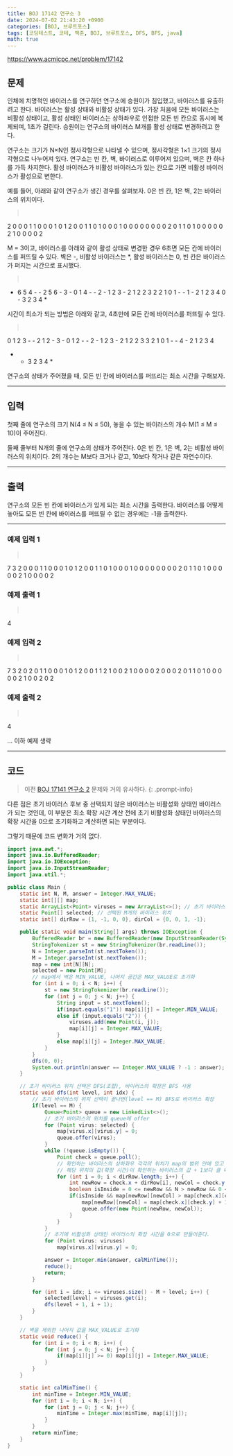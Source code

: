 ```yaml
---
title: BOJ 17142 연구소 3
date: 2024-07-02 21:43:20 +0900
categories: [BOJ, 브루트포스]
tags: [코딩테스트, 코테, 백준, BOJ, 브루트포스, DFS, BFS, java]
math: true
---
```


<https://www.acmicpc.net/problem/17142>

## 문제
인체에 치명적인 바이러스를 연구하던 연구소에 승원이가 침입했고, 바이러스를 유출하려고 한다. 바이러스는 활성 상태와 비활성 상태가 있다. 가장 처음에 모든 바이러스는 비활성 상태이고, 활성 상태인 바이러스는 상하좌우로 인접한 모든 빈 칸으로 동시에 복제되며, 1초가 걸린다. 승원이는 연구소의 바이러스 M개를 활성 상태로 변경하려고 한다.

연구소는 크기가 N×N인 정사각형으로 나타낼 수 있으며, 정사각형은 1×1 크기의 정사각형으로 나누어져 있다. 연구소는 빈 칸, 벽, 바이러스로 이루어져 있으며, 벽은 칸 하나를 가득 차지한다. 활성 바이러스가 비활성 바이러스가 있는 칸으로 가면 비활성 바이러스가 활성으로 변한다.

예를 들어, 아래와 같이 연구소가 생긴 경우를 살펴보자. 0은 빈 칸, 1은 벽, 2는 바이러스의 위치이다.

> <pre>
2 0 0 0 1 1 0
0 0 1 0 1 2 0
0 1 1 0 1 0 0
0 1 0 0 0 0 0
0 0 0 2 0 1 1
0 1 0 0 0 0 0
2 1 0 0 0 0 2
> </pre>

M = 3이고, 바이러스를 아래와 같이 활성 상태로 변경한 경우 6초면 모든 칸에 바이러스를 퍼뜨릴 수 있다. 벽은 -, 비활성 바이러스는 *, 활성 바이러스는 0, 빈 칸은 바이러스가 퍼지는 시간으로 표시했다.

> <pre>
* 6 5 4 - - 2
5 6 - 3 - 0 1
4 - - 2 - 1 2
3 - 2 1 2 2 3
2 2 1 0 1 - -
1 - 2 1 2 3 4
0 - 3 2 3 4 *
> </pre>

시간이 최소가 되는 방법은 아래와 같고, 4초만에 모든 칸에 바이러스를 퍼뜨릴 수 있다.

> <pre>
0 1 2 3 - - 2
1 2 - 3 - 0 1
2 - - 2 - 1 2
3 - 2 1 2 2 3
3 2 1 0 1 - -
4 - 2 1 2 3 4
* - 3 2 3 4 *
> </pre>

연구소의 상태가 주어졌을 때, 모든 빈 칸에 바이러스를 퍼뜨리는 최소 시간을 구해보자.

---
## 입력
첫째 줄에 연구소의 크기 N(4 ≤ N ≤ 50), 놓을 수 있는 바이러스의 개수 M(1 ≤ M ≤ 10)이 주어진다.

둘째 줄부터 N개의 줄에 연구소의 상태가 주어진다. 0은 빈 칸, 1은 벽, 2는 비활성 바이러스의 위치이다. 2의 개수는 M보다 크거나 같고, 10보다 작거나 같은 자연수이다.

---
## 출력
연구소의 모든 빈 칸에 바이러스가 있게 되는 최소 시간을 출력한다. 바이러스를 어떻게 놓아도 모든 빈 칸에 바이러스를 퍼뜨릴 수 없는 경우에는 -1을 출력한다.

---
### 예제 입력 1
> <pre>
7 3
2 0 0 0 1 1 0
0 0 1 0 1 2 0
0 1 1 0 1 0 0
0 1 0 0 0 0 0
0 0 0 2 0 1 1
0 1 0 0 0 0 0
2 1 0 0 0 0 2
> </pre>

### 예제 출력 1
> <pre>
4
> </pre>

### 예제 입력 2
> <pre>
7 3
2 0 2 0 1 1 0
0 0 1 0 1 2 0
0 1 1 2 1 0 0
2 1 0 0 0 0 2
0 0 0 2 0 1 1
0 1 0 0 0 0 0
2 1 0 0 2 0 2
> </pre>

### 예제 출력 2
> <pre>
4
> </pre>

... 이하 예제 생략

---
## 코드

> 이전 [BOJ 17141 연구소 2](/posts/BOJ-17141) 문제와 거의 유사하다.
{: .prompt-info}

다른 점은 초기 바이러스 후보 중 선택되지 않은 바이러스는 비활성화 상태인 바이러스가 되는 것인데, 이 부분은 최소 확장 시간 계산 전에 초기 비활성화 상태인 바이러스의 확장 시간을 0으로 초기화하고 계산하면 되는 부분이다.

 그렇기 때문에 코드 변화가 거의 없다.

```java
import java.awt.*;
import java.io.BufferedReader;
import java.io.IOException;
import java.io.InputStreamReader;
import java.util.*;

public class Main {
    static int N, M, answer = Integer.MAX_VALUE;
    static int[][] map;
    static ArrayList<Point> viruses = new ArrayList<>(); // 초기 바이러스가 놓일 수 있는 위치들
    static Point[] selected; // 선택된 M개의 바이러스 위치
    static int[] dirRow = {1, -1, 0, 0}, dirCol = {0, 0, 1, -1};

    public static void main(String[] args) throws IOException {
        BufferedReader br = new BufferedReader(new InputStreamReader(System.in));
        StringTokenizer st = new StringTokenizer(br.readLine());
        N = Integer.parseInt(st.nextToken());
        M = Integer.parseInt(st.nextToken());
        map = new int[N][N];
        selected = new Point[M];
        // map에서 벽은 MIN_VALUE, 나머지 공간은 MAX_VALUE로 초기화
        for (int i = 0; i < N; i++) {
            st = new StringTokenizer(br.readLine());
            for (int j = 0; j < N; j++) {
                String input = st.nextToken();
                if(input.equals("1")) map[i][j] = Integer.MIN_VALUE;
                else if (input.equals("2")) {
                    viruses.add(new Point(i, j));
                    map[i][j] = Integer.MAX_VALUE;
                }
                else map[i][j] = Integer.MAX_VALUE;
            }
        }
        dfs(0, 0);
        System.out.println(answer == Integer.MAX_VALUE ? -1 : answer);
    }

    // 초기 바이러스 위치 선택은 DFS(조합), 바이러스의 확장은 BFS 사용
    static void dfs(int level, int idx) {
        // 초기 바이러스의 위치 선택이 끝나면(level == M) BFS로 바이러스 확장
        if(level == M) {
            Queue<Point> queue = new LinkedList<>();
            // 초기 바이러스의 위치를 queue에 offer
            for (Point virus: selected) {
                map[virus.x][virus.y] = 0;
                queue.offer(virus);
            }
            while (!queue.isEmpty()) {
                Point check = queue.poll();
                // 확인하는 바이러스의 상하좌우 각각의 위치가 map의 범위 안에 있고
                // 해당 위치의 값(확장 시간)이 확인하는 바이러스의 값 + 1보다 클 때, queue에 offer
                for (int i = 0; i < dirRow.length; i++) {
                    int newRow = check.x + dirRow[i], newCol = check.y + dirCol[i];
                    boolean isInside = 0 <= newRow && N > newRow && 0 <= newCol && N > newCol;
                    if(isInside && map[newRow][newCol] > map[check.x][check.y] + 1) {
                        map[newRow][newCol] = map[check.x][check.y] + 1;
                        queue.offer(new Point(newRow, newCol));
                    }
                }
            }
            // 초기에 비활성화 상태인 바이러스의 확장 시간을 0으로 만들어준다.
            for (Point virus: viruses)
                map[virus.x][virus.y] = 0;

            answer = Integer.min(answer, calMinTime());
            reduce();
            return;
        }

        for (int i = idx; i <= viruses.size() - M + level; i++) {
            selected[level] = viruses.get(i);
            dfs(level + 1, i + 1);
        }
    }

    // 벽을 제외한 나머지 값을 MAX_VALUE로 초기화
    static void reduce() {
        for (int i = 0; i < N; i++) {
            for (int j = 0; j < N; j++) {
                if(map[i][j] >= 0) map[i][j] = Integer.MAX_VALUE;
            }
        }
    }

    static int calMinTime() {
        int minTime = Integer.MIN_VALUE;
        for (int i = 0; i < N; i++) {
            for (int j = 0; j < N; j++) {
                minTime = Integer.max(minTime, map[i][j]);
            }
        }
        return minTime;
    }
}
```
